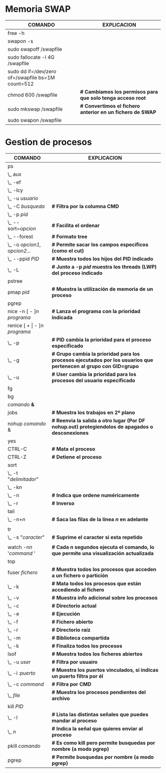 # Memoria SWAP
| COMANDO  | EXPLICACION  |
|----------|--------------|
|free  -h  |
|swapon -s  |
|sudo swapoff /swapfile  |
|sudo fallocate -l 4G /swapfile  |
|sudo dd if=/dev/zero of=/swapfile bs=1M count=512  |
|chmod 600 /swapfile | **# Cambiamos los permisos para que solo tenga acceso root**  |
|sudo mkswap /swapfile | **# Convertimos el fichero anterior en un fichero de SWAP**  |
|sudo swapon /swapfile  |

# Gestion de procesos
| COMANDO  | EXPLICACION  |
|----------|--------------|
| ps   |
|   \\_ aux   |
|   \\_ -ef   |
|   \\_ -lcy   |
|   \\_ -u *usuario*   |
|   \\_ -C *busqueda* | **# Filtra por la columna CMD**   |
|   \\_ -p *pid* |
|   \\_ --sort=*opcion* | **# Facilita el ordenar** |
|   \\_ --forest | **# Formato tree** |
|   \\_ -o *opcion1, opcion2...* | **# Permite sacar los campos específicos (como el cut)** |
|   \\_ --ppid *PID* | **# Muestra todos los hijos del PID indicado** |
|   \\_ -L | **# Junto a -p *pid* muestra los threads (LWP) del proceso indicado** |
| pstree    |
| pmap *pid* | **# Muestra la utilización de memoria de un proceso** |
| pgrep   |
| nice -n [ - ]*n* *programa* | **# Lanza el programa con la prioridad indicada**   |
| renice [ + \| - ]*n* *programa*   |
|   \\_ -p | **# PID cambia la prioridad para el proceso especificado** |
|   \\_ -g | **# Grupo cambia la prioridad para los procesos ejecutados por los usuarios que pertenecen al grupo con GID=grupo** |
|   \\_ -u | **# User cambia la prioridad para los procesos del usuario especificado** |
| fg   |
| bg   |
| *comando* **&**   |
| jobs   | **# Muestra los trabajos en 2º plano**   |
| nohup *comando* & | **# Reenvia la salida a otro lugar (Por DF nohup.out)   protegiendolos de apagados o desconexiones**   |
| yes   |
| CTRL-C   | **# Mata el proceso**   |
| CTRL-Z   | **# Detiene el proceso**   |
| sort |
|   \\_ -t "*delimitador*" |
|   \\_ -k*n* |
|   \\_ -n | **# Indica que ordene numéricamente** |
|   \\_ -r | **# Inverso** |
| tail   |
|   \\_ -n+*n* | **# Saca las filas de la linea *n* en adelante** |
|      |
| tr   |
|   \\_ -s "*caracter*" | **# Suprime el caracter si esta repetido** |
|      |
| watch -n*n* '*command* ' | **# Cada *n* segundos ejecuta el comando, lo que permite una visualización actualizada**   |
| top   |
| fuser *fichero* | **# Muestra todos los procesos que acceden a un fichero o partición**   |
|   \\_ -k | **# Mata todos los procesos que están accediendo al fichero** |
|   \\_ -v | **# Muestra info adicional sobre los procesos** |
|   \\_ -c | **# Directorio actual** |
|   \\_ -e | **# Ejecución** |
|   \\_ -f | **# Fichero abierto** |
|   \\_ -r | **# Directorio raíz** |
|   \\_ -m | **# Biblioteca compartida** |
|   \\_ -k | **# Finaliza todos los procesos** |
| lsof | **# Muestra todos los ficheros abiertos** |
|   \\_ -u *user* | **# Filtra por usuairo** |
|   \\_ -i *:puerto* | **# Muestra los puertos vinculados, si indicas un puerto filtra por él** |
|   \\_ -c *command* | **# Filtra por CMD** |
|   \\_ *file* | **# Muestra los procesos pendientes del archivo** |
| kill *PID* |
|   \\_  -l | **# Lista las distintas señales que puedes mandar al proceso** |
|   \\_  *n* | **# Indica la señal que quieres envíar al proceso** |
| pkill *comando* | **# Es como kill pero permite busquedas por nombre (a modo pgrep)**   |
| pgrep  | **# Permite busquedas por nombre (a modo pgrep)**   |
